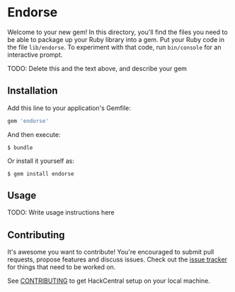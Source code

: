 # Endorse

Welcome to your new gem! In this directory, you'll find the files you need to be able to package up your Ruby library into a gem. Put your Ruby code in the file `lib/endorse`. To experiment with that code, run `bin/console` for an interactive prompt.

TODO: Delete this and the text above, and describe your gem

## Installation

Add this line to your application's Gemfile:

```ruby
gem 'endorse'
```

And then execute:

    $ bundle

Or install it yourself as:

    $ gem install endorse

## Usage

TODO: Write usage instructions here

## Contributing

It's awesome you want to contribute! You're encouraged to submit pull requests, propose features and discuss issues.
Check out the [issue tracker](https://github.com/maclover7/endorse/issues) for things that need to be worked on.

See [CONTRIBUTING](CONTRIBUTING.md) to get HackCentral setup on your local machine.